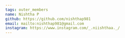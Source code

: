 ```yaml
---
tags: outer_members
name: Nishtha P
github: https://github.com/nishthap981
email: mailto:nishthap981@gmail.com
instagram: https://www.instagram.com/_.niishthaa._/
---
```

